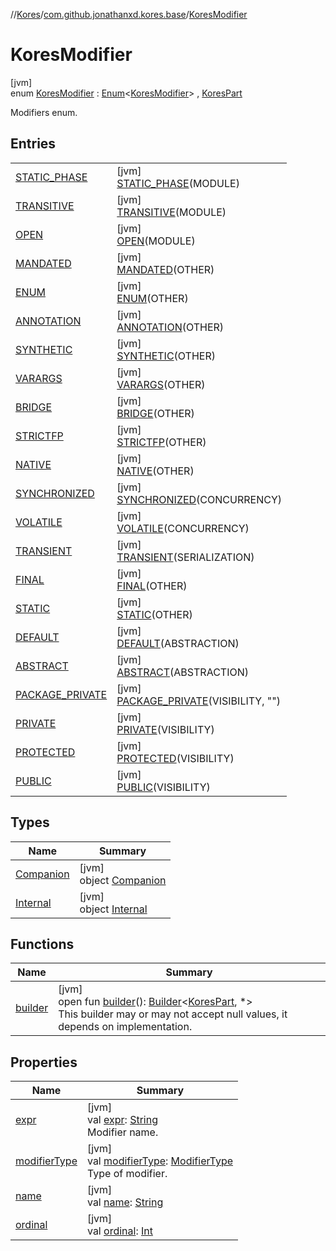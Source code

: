 //[Kores](../../../index.md)/[com.github.jonathanxd.kores.base](../index.md)/[KoresModifier](index.md)

# KoresModifier

[jvm]\
enum [KoresModifier](index.md) : [Enum](https://kotlinlang.org/api/latest/jvm/stdlib/kotlin/-enum/index.html)<[KoresModifier](index.md)> , [KoresPart](../../com.github.jonathanxd.kores/-kores-part/index.md)

Modifiers enum.

## Entries

| | |
|---|---|
| [STATIC_PHASE](-s-t-a-t-i-c_-p-h-a-s-e/index.md) | [jvm]<br>[STATIC_PHASE](-s-t-a-t-i-c_-p-h-a-s-e/index.md)(MODULE) |
| [TRANSITIVE](-t-r-a-n-s-i-t-i-v-e/index.md) | [jvm]<br>[TRANSITIVE](-t-r-a-n-s-i-t-i-v-e/index.md)(MODULE) |
| [OPEN](-o-p-e-n/index.md) | [jvm]<br>[OPEN](-o-p-e-n/index.md)(MODULE) |
| [MANDATED](-m-a-n-d-a-t-e-d/index.md) | [jvm]<br>[MANDATED](-m-a-n-d-a-t-e-d/index.md)(OTHER) |
| [ENUM](-e-n-u-m/index.md) | [jvm]<br>[ENUM](-e-n-u-m/index.md)(OTHER) |
| [ANNOTATION](-a-n-n-o-t-a-t-i-o-n/index.md) | [jvm]<br>[ANNOTATION](-a-n-n-o-t-a-t-i-o-n/index.md)(OTHER) |
| [SYNTHETIC](-s-y-n-t-h-e-t-i-c/index.md) | [jvm]<br>[SYNTHETIC](-s-y-n-t-h-e-t-i-c/index.md)(OTHER) |
| [VARARGS](-v-a-r-a-r-g-s/index.md) | [jvm]<br>[VARARGS](-v-a-r-a-r-g-s/index.md)(OTHER) |
| [BRIDGE](-b-r-i-d-g-e/index.md) | [jvm]<br>[BRIDGE](-b-r-i-d-g-e/index.md)(OTHER) |
| [STRICTFP](-s-t-r-i-c-t-f-p/index.md) | [jvm]<br>[STRICTFP](-s-t-r-i-c-t-f-p/index.md)(OTHER) |
| [NATIVE](-n-a-t-i-v-e/index.md) | [jvm]<br>[NATIVE](-n-a-t-i-v-e/index.md)(OTHER) |
| [SYNCHRONIZED](-s-y-n-c-h-r-o-n-i-z-e-d/index.md) | [jvm]<br>[SYNCHRONIZED](-s-y-n-c-h-r-o-n-i-z-e-d/index.md)(CONCURRENCY) |
| [VOLATILE](-v-o-l-a-t-i-l-e/index.md) | [jvm]<br>[VOLATILE](-v-o-l-a-t-i-l-e/index.md)(CONCURRENCY) |
| [TRANSIENT](-t-r-a-n-s-i-e-n-t/index.md) | [jvm]<br>[TRANSIENT](-t-r-a-n-s-i-e-n-t/index.md)(SERIALIZATION) |
| [FINAL](-f-i-n-a-l/index.md) | [jvm]<br>[FINAL](-f-i-n-a-l/index.md)(OTHER) |
| [STATIC](-s-t-a-t-i-c/index.md) | [jvm]<br>[STATIC](-s-t-a-t-i-c/index.md)(OTHER) |
| [DEFAULT](-d-e-f-a-u-l-t/index.md) | [jvm]<br>[DEFAULT](-d-e-f-a-u-l-t/index.md)(ABSTRACTION) |
| [ABSTRACT](-a-b-s-t-r-a-c-t/index.md) | [jvm]<br>[ABSTRACT](-a-b-s-t-r-a-c-t/index.md)(ABSTRACTION) |
| [PACKAGE_PRIVATE](-p-a-c-k-a-g-e_-p-r-i-v-a-t-e/index.md) | [jvm]<br>[PACKAGE_PRIVATE](-p-a-c-k-a-g-e_-p-r-i-v-a-t-e/index.md)(VISIBILITY, "") |
| [PRIVATE](-p-r-i-v-a-t-e/index.md) | [jvm]<br>[PRIVATE](-p-r-i-v-a-t-e/index.md)(VISIBILITY) |
| [PROTECTED](-p-r-o-t-e-c-t-e-d/index.md) | [jvm]<br>[PROTECTED](-p-r-o-t-e-c-t-e-d/index.md)(VISIBILITY) |
| [PUBLIC](-p-u-b-l-i-c/index.md) | [jvm]<br>[PUBLIC](-p-u-b-l-i-c/index.md)(VISIBILITY) |

## Types

| Name | Summary |
|---|---|
| [Companion](-companion/index.md) | [jvm]<br>object [Companion](-companion/index.md) |
| [Internal](-internal/index.md) | [jvm]<br>object [Internal](-internal/index.md) |

## Functions

| Name | Summary |
|---|---|
| [builder](../../com.github.jonathanxd.kores/-kores-part/builder.md) | [jvm]<br>open fun [builder](../../com.github.jonathanxd.kores/-kores-part/builder.md)(): [Builder](../../com.github.jonathanxd.kores.builder/-builder/index.md)<[KoresPart](../../com.github.jonathanxd.kores/-kores-part/index.md), *><br>This builder may or may not accept null values, it depends on implementation. |

## Properties

| Name | Summary |
|---|---|
| [expr](expr.md) | [jvm]<br>val [expr](expr.md): [String](https://kotlinlang.org/api/latest/jvm/stdlib/kotlin/-string/index.html)<br>Modifier name. |
| [modifierType](modifier-type.md) | [jvm]<br>val [modifierType](modifier-type.md): [ModifierType](../-modifier-type/index.md)<br>Type of modifier. |
| [name](index.md#1594373461%2FProperties%2F-1216412040) | [jvm]<br>val [name](index.md#1594373461%2FProperties%2F-1216412040): [String](https://kotlinlang.org/api/latest/jvm/stdlib/kotlin/-string/index.html) |
| [ordinal](index.md#-589220407%2FProperties%2F-1216412040) | [jvm]<br>val [ordinal](index.md#-589220407%2FProperties%2F-1216412040): [Int](https://kotlinlang.org/api/latest/jvm/stdlib/kotlin/-int/index.html) |
